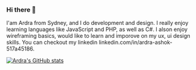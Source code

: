 ### Hi there 👋

I'am Ardra from Sydney, and I do development and design. I really enjoy learning languages like JavaScript and PHP, as well as C#. I alson enjoy wireframing basics, would like to learn and imporove on my ux, ui  design skills. You can checkout my linkedin linkedin.com/in/ardra-ashok-517a45186.  

[![Ardra's GitHub stats](https://github-readme-stats.vercel.app/api?username=ArdraWorksRepo)](https://github.com/ArdraWorksRepo/github-readme-stats)
